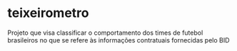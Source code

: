 # teixeirometro
Projeto que visa classificar o comportamento dos times de futebol brasileiros no que se refere às informações contratuais fornecidas pelo BID
